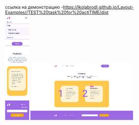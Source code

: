 ссылка на демонстрацию -https://lkolabrodl.github.io/Layout-Examples//TEST%20task%20for%20actiTIME/dist
<br>
![Alt text](https://raw.githubusercontent.com/lKolabrodl/Layout-Examples/master/TEST%20task%20for%20actiTIME/Screenshot_desc_photo.png )
![Alt text](https://raw.githubusercontent.com/lKolabrodl/Layout-Examples/master/TEST%20task%20for%20actiTIME/Screenshot_mob_photo.png )

